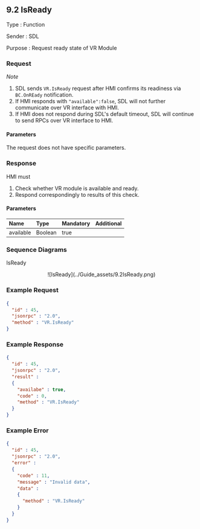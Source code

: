 ## 9.2 IsReady

Type
: Function

Sender
: SDL

Purpose
: Request ready state of VR Module

### Request

_Note_

1. SDL sends `VR.IsReady` request after HMI confirms its readiness via `BC.OnREady` notification.
2. If HMI responds with `"available":false`, SDL will not further communicate over VR interface with HMI.
3. If HMI does not respond during SDL's default timeout, SDL will continue to send RPCs over VR interface to HMI.


#### Parameters

The request does not have specific parameters.

### Response

HMI must

1. Check whether VR module is available and ready.
2. Respond correspondingly to results of this check.


#### Parameters

|Name|Type|Mandatory|Additional|
|:---|:---|:--------|:---------|
|available|Boolean|true||

### Sequence Diagrams

IsReady
<center>![IsReady](../Guide_assets/9.2IsReady.png)</center>


### Example Request

```json
{
  "id" : 45,
  "jsonrpc" : "2.0",
  "method" : "VR.IsReady"
}
```
### Example Response

```json
{
  "id" : 45,
  "jsonrpc" : "2.0",
  "result" :
  {
    "availabe" : true,
    "code" : 0,
    "method" : "VR.IsReady"
  }
}
```

### Example Error

```json
{
  "id" : 45,
  "jsonrpc" : "2.0",
  "error" :
  {
    "code" : 11,
    "message" : "Invalid data",
    "data" :
    {
      "method" : "VR.IsReady"
    }
  }
}
```
